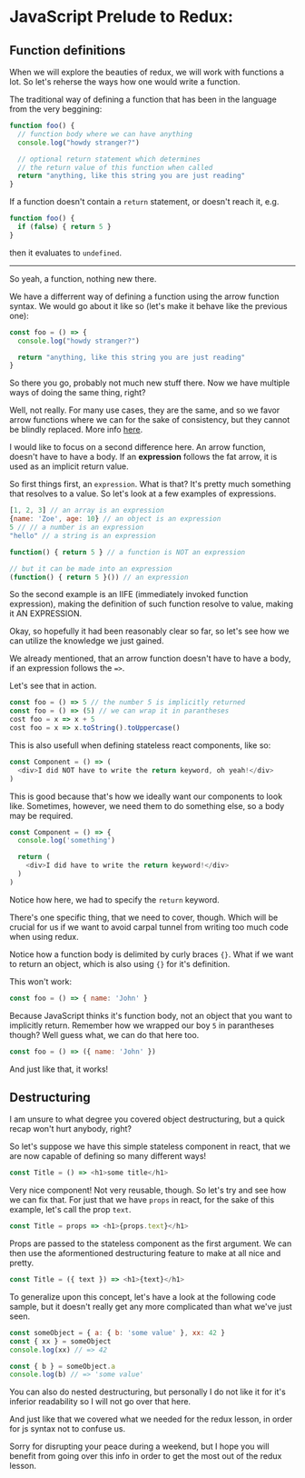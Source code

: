 # JavaScript Prelude to Redux:

## Function definitions
When we will explore the beauties of redux, we will work with functions a lot. So let's reherse the ways how one would write a function.


The traditional way of defining a function that has been in the language from the very beggining:
```js
function foo() {
  // function body where we can have anything
  console.log("howdy stranger?")

  // optional return statement which determines 
  // the return value of this function when called
  return "anything, like this string you are just reading"
}
```
If a function doesn't contain a `return` statement, or doesn't reach it, e.g.
```js
function foo() {
  if (false) { return 5 }
}
```
then it evaluates to `undefined`.

---
So yeah, a function, nothing new there.

We have a differrent way of defining a function using the arrow function syntax. We would go about it like so (let's make it behave like the previous one):
```js
const foo = () => {
  console.log("howdy stranger?")

  return "anything, like this string you are just reading"
}
```
So there you go, probably not much new stuff there. Now we have multiple ways of doing the same thing, right?

Well, not really. For many use cases, they are the same, and so we favor arrow functions where we can for the sake of consistency, but they cannot be blindly replaced. More info [here](https://stackoverflow.com/questions/34361379/arrow-function-vs-function-declaration-expressions-are-they-equivalent-exch).

I would like to focus on a second difference here. An arrow function, doesn't have to have a body. If an **expression** follows the fat arrow, it is used as an implicit return value.

So first things first, an `expression`. What is that? It's pretty much something that resolves to a value. So let's look at a few examples of expressions.
```js
[1, 2, 3] // an array is an expression
{name: 'Zoe', age: 10} // an object is an expression
5 // // a number is an expression
"hello" // a string is an expression

function() { return 5 } // a function is NOT an expression

// but it can be made into an expression
(function() { return 5 }()) // an expression
```
So the second example is an IIFE (immediately invoked function expression), making the definition of such function resolve to value, making it AN EXPRESSION.

Okay, so hopefully it had been reasonably clear so far, so let's see how we can utilize the knowledge we just gained.

We already mentioned, that an arrow function doesn't have to have a body, if an expression follows the `=>`.

Let's see that in action.
```js
const foo = () => 5 // the number 5 is implicitly returned
const foo = () => (5) // we can wrap it in parantheses
cost foo = x => x + 5
cost foo = x => x.toString().toUppercase()
```

This is also usefull when defining stateless react components, like so:
```js
const Component = () => (
  <div>I did NOT have to write the return keyword, oh yeah!</div>
)
```
This is good because that's how we ideally want our components to look like.
Sometimes, however, we need them to do something else, so a body may be required.
```js
const Component = () => {
  console.log('something')

  return (
    <div>I did have to write the return keyword!</div>
  )
)
```
Notice how here, we had to specify the `return` keyword.

There's one specific thing, that we need to cover, though. Which will be crucial for us if we want to avoid carpal tunnel from writing too much code when using redux.

Notice how a function body is delimited by curly braces `{}`. What if we want to return an object, which is also using `{}` for it's definition.

This won't work:
```js
const foo = () => { name: 'John' }
```
Because JavaScript thinks it's function body, not an object that you want to implicitly return. Remember how we wrapped our boy `5` in parantheses though? Well guess what, we can do that here too.
```js
const foo = () => ({ name: 'John' })
```
And just like that, it works!

## Destructuring
I am unsure to what degree you covered object destructuring, but a quick recap won't hurt anybody, right?

So let's suppose we have this simple stateless component in react, that we are now capable of defining so many different ways!

```js
const Title = () => <h1>some title</h1>
```
Very nice component! Not very reusable, though. So let's try and see how we can fix that. For just that we have `props` in react, for the sake of this example, let's call the prop `text`.
```js
const Title = props => <h1>{props.text}</h1>
```
Props are passed to the stateless component as the first argument. We can then use the aformentioned destructuring feature to make at all nice and pretty.
```js
const Title = ({ text }) => <h1>{text}</h1>
```

To generalize upon this concept, let's have a look at the following code sample, but it doesn't really get any more complicated than what we've just seen.

```js
const someObject = { a: { b: 'some value' }, xx: 42 }
const { xx } = someObject
console.log(xx) // => 42

const { b } = someObject.a
console.log(b) // => 'some value'
```
You can also do nested destructuring, but personally I do not like it for it's inferior readability so I will not go over that here.

And just like that we covered what we needed for the redux lesson, in order for js syntax not to confuse us.

Sorry for disrupting your peace during a weekend, but I hope you will benefit from going over this info in order to get the most out of the redux lesson.
